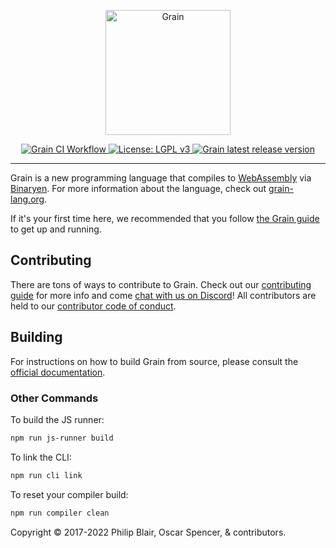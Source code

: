 <p align="center">
    <a href="https://grain-lang.org/">
        <img src="https://raw.githubusercontent.com/grain-lang/grain/master/grain_shorthand_color.png" alt="Grain" height="200" />
    </a>
</p>

<p align="center">
    <a href="https://github.com/grain-lang/grain/actions/workflows/ci.yml">
        <img src="https://img.shields.io/github/workflow/status/grain-lang/grain/Grain%20CI%20Workflow?style=flat-square" alt="Grain CI Workflow">
    </a>
    <a href="https://choosealicense.com/licenses/lgpl-3.0/">
        <img src="https://img.shields.io/badge/License-LGPL%20v3-blue.svg?style=flat-square" alt="License: LGPL v3">
    </a>
    <a href="https://github.com/grain-lang/grain/releases">
        <img alt="Grain latest release version" src="https://img.shields.io/github/package-json/v/grain-lang/grain?color=rgb%28255%2C%20133%2C%2014%29&style=flat-square">
    </a>
</p>

---

Grain is a new programming language that compiles to [WebAssembly](http://webassembly.org/) via [Binaryen](https://github.com/WebAssembly/binaryen). For more information about the language, check out [grain-lang.org](https://grain-lang.org/).

If it's your first time here, we recommended that you follow [the Grain guide](https://grain-lang.org/docs) to get up and running.

## Contributing

There are tons of ways to contribute to Grain. Check out our [contributing guide](https://github.com/grain-lang/grain/blob/master/CONTRIBUTING.md) for more info and come [chat with us on Discord](https://discord.gg/grain-lang)! All contributors are held to our [contributor code of conduct](https://github.com/grain-lang/grain/blob/master/CODE_OF_CONDUCT.md).

## Building

For instructions on how to build Grain from source, please consult the [official documentation](https://grain-lang.org/docs/getting_grain#Building-Grain-from-Source).

### Other Commands

To build the JS runner:

```bash
npm run js-runner build
```

To link the CLI:

```bash
npm run cli link
```

To reset your compiler build:

```bash
npm run compiler clean
```

Copyright ©️ 2017-2022 Philip Blair, Oscar Spencer, & contributors.

